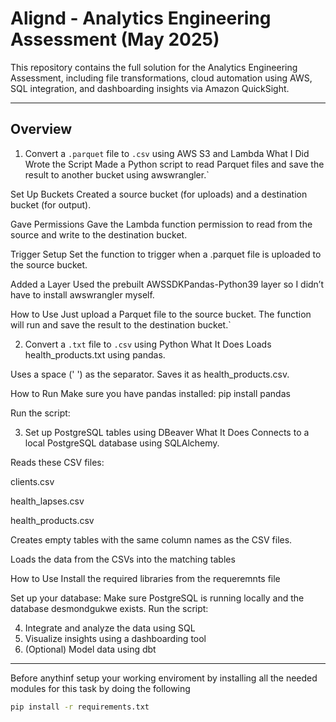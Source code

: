 # Alignd - Analytics Engineering Assessment (May 2025)

This repository contains the full solution for the Analytics Engineering Assessment, including file transformations, cloud automation using AWS, SQL integration, and dashboarding insights via Amazon QuickSight.

---

##  Overview
1. Convert a `.parquet` file to `.csv` using AWS S3 and Lambda
 What I Did
Wrote the Script
Made a Python script to read Parquet files and save the result to another bucket using awswrangler.`

Set Up Buckets
Created a source bucket (for uploads) and a destination bucket (for output).

Gave Permissions
Gave the Lambda function permission to read from the source and write to the destination bucket.

Trigger Setup
Set the function to trigger when a .parquet file is uploaded to the source bucket.

Added a Layer
Used the prebuilt AWSSDKPandas-Python39 layer so I didn’t have to install awswrangler myself.

How to Use
Just upload a Parquet file to the source bucket. The function will run and save the result to the destination bucket.`

2. Convert a `.txt` file to `.csv` using Python
What It Does
Loads health_products.txt using pandas.

Uses a space (' ') as the separator.
Saves it as health_products.csv.

How to Run
Make sure you have pandas installed:
pip install pandas

Run the script:


3. Set up PostgreSQL tables using DBeaver
What It Does
Connects to a local PostgreSQL database using SQLAlchemy.

Reads these CSV files:

clients.csv

health_lapses.csv

health_products.csv

Creates empty tables with the same column names as the CSV files.

Loads the data from the CSVs into the matching tables 
 
How to Use
Install the required libraries from the requeremnts file

Set up your database:
Make sure PostgreSQL is running locally and the database desmondgukwe exists.
Run the script:

4. Integrate and analyze the data using SQL
5. Visualize insights using a dashboarding tool
6. (Optional) Model data using dbt

---
Before anythinf setup your working enviroment by installing all the needed modules for this task by doing the following 

```bash
pip install -r requirements.txt

